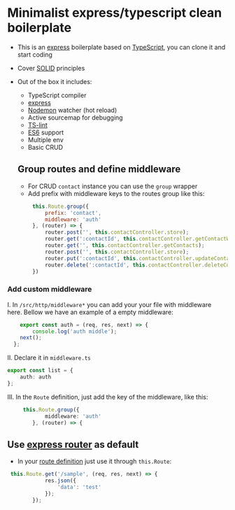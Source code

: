# Minimalist express/typescript clean boilerplate
- This is an [express](https://expressjs.com/) boilerplate based on [TypeScript](https://www.typescriptlang.org/),
you can clone it and start coding
- Cover [SOLID](https://en.wikipedia.org/wiki/SOLID_(object-oriented_design)) principles
- Out of the box it includes: 
  * TypeScript compiler
  * [express](https://expressjs.com/)
  * [Nodemon](https://nodemon.io/) watcher (hot reload)
  * Active sourcemap for debugging
  * [TS-lint](https://palantir.github.io/tslint/)
  * [ES6](http://es6-features.org/) support
  * Multiple env
  * Basic CRUD
  
  ## Group routes and define middleware
   - For CRUD `contact` instance you can use the `group` wrapper
   - Add prefix with middleware keys to the routes group like this:
  
```javascript
        this.Route.group({
            prefix: 'contact',
            middleware: 'auth'
        }, (router) => {
            router.post('', this.contactController.store);
            router.get(':contactId', this.contactController.getContactWithID);
            router.get('', this.contactController.getContacts);
            router.post('', this.contactController.store);
            router.put(':contactId', this.contactController.updateContact);
            router.delete(':contactId', this.contactController.deleteContact);
        })
```
### Add custom middleware
I. In `/src/http/middleware*` you can add your your file with middleware here.
Bellow we have an example of a empty middleware:
```javascript
    export const auth = (req, res, next) => {
        console.log('auth middle');
    next();
  };
```
II. Declare it in `middleware.ts`
```typescript
export const list = {
    auth: auth
};
```
III. In the `Route` definition, just add the key of the middleware, like this:
```typescript
     this.Route.group({
            middleware: 'auth'
        }, (router) => {
```
## Use [express router](https://expressjs.com/en/guide/routing.html) as default
- In your [route definition](https://github.com/binaryk/node-ts-boilerplate/blob/master/src/routes/Contact.ts) just use it through `this.Route`:
```typescript
 this.Route.get('/sample', (req, res, next) => {
            res.json({
                'data': 'test'
            });
        });
```
